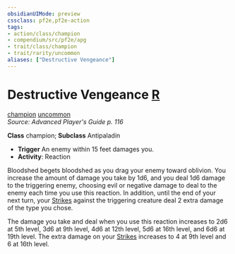 ```yaml
---
obsidianUIMode: preview
cssclass: pf2e,pf2e-action
tags:
- action/class/champion
- compendium/src/pf2e/apg
- trait/class/champion
- trait/rarity/uncommon
aliases: ["Destructive Vengeance"]
---
```

# Destructive Vengeance [R](chapter-9-playing-the-game.md#Actions "Reaction")
[champion](rules/traits/champion.md)  [uncommon](uncommon.md)  
*Source: Advanced Player's Guide p. 116*  

**Class** champion; **Subclass** Antipaladin
- **Trigger** An enemy within 15 feet damages you.
- **Activity**: Reaction

Bloodshed begets bloodshed as you drag your enemy toward oblivion. You increase the amount of damage you take by 1d6, and you deal 1d6 damage to the triggering enemy, choosing evil or negative damage to deal to the enemy each time you use this reaction. In addition, until the end of your next turn, your [Strikes](strike.md) against the triggering creature deal 2 extra damage of the type you chose.

The damage you take and deal when you use this reaction increases to 2d6 at 5th level, 3d6 at 9th level, 4d6 at 12th level, 5d6 at 16th level, and 6d6 at 19th level. The extra damage on your [Strikes](strike.md) increases to 4 at 9th level and 6 at 16th level.